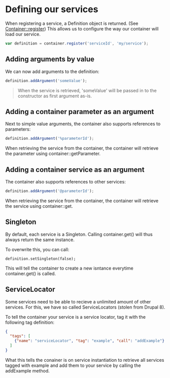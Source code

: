 # Defining our services

When registering a service, a Definition object is returned. (See [Container::register](/doc/Container.md))
This allows us to configure the way our container will load our service.

```javascript
var definition = container.register('serviceId', 'my/service');
```

## Adding arguments by value

We can now add arguments to the definition:

```javascript
definition.addArgument('someValue');
```

> When the service is retrieved, 'someValue' will be passed in to the constructor as first argument as-is.

## Adding a container parameter as an argument

Next to simple value arguments, the container also supports references to parameters:

```javascript
definition.addArgument('%parameterId');
```

When retrieving the service from the container, the container will retrieve the parameter using container::getParameter.

## Adding a container service as an argument

The container also supports references to other services:

```javascript
definition.addArgument('@parameterId');
```

When retrieving the service from the container, the container will retrieve the service using container::get.

## Singleton

By default, each service is a Singleton. Calling container.get() will thus always return the same instance.

To overwrite this, you can call:
```angular2html
definition.setSingleton(false);
```
This will tell the container to create a new isntance everytime container.get() is called.

## ServiceLocator

Some services need to be able to recieve a unlimited amount of other services.
For this, we have so called ServiceLocators (stolen from Drupal 8).

To tell the container your service is a service locator, tag it with the following tag definition:
```json
{
  "tags": [
    {"name": "serviceLocator", "tag": "example", "call": "addExample"}
  ]
}
```

What this tells the conainer is on service instantiation to retrieve all services tagged with example and add them to your service by calling the addExample method.
